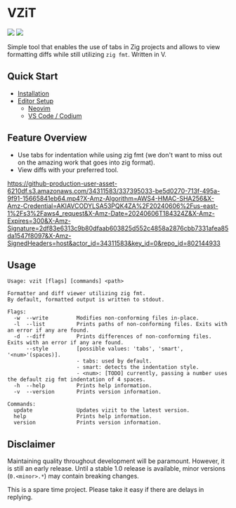 # VZiT

[badge__build]: https://img.shields.io/github/actions/workflow/status/ttytm/vzit/ci.yml?branch=main&logo=github&logoColor=C0CAF5&labelColor=333
[badge__version]: https://img.shields.io/github/v/release/ttytm/vzit?logo=task&logoColor=C0CAF5&labelColor=333

[![][badge__build]](https://github.com/ttytm/vzit/actions?query=branch%3Amain)
[![][badge__version]](https://github.com/ttytm/vzit/releases/latest)

Simple tool that enables the use of tabs in Zig projects and allows to view formatting diffs while still utilizing `zig fmt`. Written in V.

## Quick Start

- [Installation](https://github.com/ttytm/vzit/wiki/Installation)
- [Editor Setup](https://github.com/ttytm/vzit/wiki/Editor-Setup)
  - [Neovim](https://github.com/ttytm/vzit/wiki/Editor-Setup#neovim)
  - [VS Code / Codium](https://github.com/ttytm/vzit/wiki/Editor-Setup#vs-code--codium)

## Feature Overview

- Use tabs for indentation while using zig fmt (we don't want to miss out on the amazing work that goes into zig format).
- View diffs with your preferred tool.

https://github-production-user-asset-6210df.s3.amazonaws.com/34311583/337395033-be5d0270-713f-495a-9f91-15665841eb64.mp4?X-Amz-Algorithm=AWS4-HMAC-SHA256&X-Amz-Credential=AKIAVCODYLSA53PQK4ZA%2F20240606%2Fus-east-1%2Fs3%2Faws4_request&X-Amz-Date=20240606T184324Z&X-Amz-Expires=300&X-Amz-Signature=2df83e6313c9b80dfaab603825d552c4858a2876cbb7331afea85da1547f8097&X-Amz-SignedHeaders=host&actor_id=34311583&key_id=0&repo_id=802144933

## Usage

```
Usage: vzit [flags] [commands] <path>

Formatter and diff viewer utilizing zig fmt.
By default, formatted output is written to stdout.

Flags:
  -w  --write         Modifies non-conforming files in-place.
  -l  --list          Prints paths of non-conforming files. Exits with an error if any are found.
  -d  --diff          Prints differences of non-conforming files. Exits with an error if any are found.
      --style         [possible values: 'tabs', 'smart', '<num>'(spaces)].
                      - tabs: used by default.
                      - smart: detects the indentation style.
                      - <num>: [TODO] currently, passing a number uses the default zig fmt indentation of 4 spaces.
  -h  --help          Prints help information.
  -v  --version       Prints version information.

Commands:
  update              Updates vizit to the latest version.
  help                Prints help information.
  version             Prints version information.
```

## Disclaimer

Maintaining quality throughout development will be paramount.
However, it is still an early release. Until a stable 1.0 release is available, minor versions (`0.<minor>.*`) may contain breaking changes.

This is a spare time project. Please take it easy if there are delays in replying.
